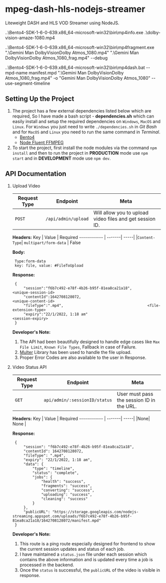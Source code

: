 # mpeg-dash-hls-nodejs-streamer
Liteweight DASH and HLS VOD Streamer using NodeJS.


..\Bento4-SDK-1-6-0-639.x86_64-microsoft-win32\bin\mp4info.exe .\dolby-vision-amaze-1080.mp4

..\Bento4-SDK-1-6-0-639.x86_64-microsoft-win32\bin\mp4fragment.exe ".\Gemini Man  DolbyVisionDolby Atmos_1080.mp4" ".\Gemini Man  DolbyVisionDolby Atmos_1080_frag.mp4" --debug

..\Bento4-SDK-1-6-0-639.x86_64-microsoft-win32\bin\mp4dash.bat --mpd-name manifest.mpd ".\Gemini Man  DolbyVisionDolby Atmos_1080_frag.mp4" -o "Gemini Man  DolbyVisionDolby Atmos_1080" --use-segment-timeline

## Setting Up the Project
1. The project has a few external dependencies listed below which are required, So I have made a bash script - **dependencies.sh** which can easily install and setup the required dependencies on `Windows`, `MacOS` and `Linux`. For `Windows` you just need to write ```./dependencies.sh``` in *Git Bash* and for `MacOS` and `Linux` you need to run the same command in *Terminal*.
   - [Bento4](#)
   - [Node Fluent FFMPEG](#) 
2. To start the project, first install the node modules via the command ```npm install``` and then to run the project in **PRODUCTION** mode use ```npm start``` and in **DEVELOPMENT** mode use ```npm dev```.

## API Documentation
1. Upload Video

    Request Type| Endpoint | Meta
    ------------ | -------| -----|
    |`POST`|`/api/admin/upload` | Will allow you to upload video files and get session ID.

    **Headers:**
    Key | Value | Required
    ------------ | -------| -----|
    |`Content-Type`| `multipart/form-data` | False

    **Body:** 
    
        Type:form-data
        key: file, value: #FileToUpload

    **Response:**

        {
            "session":"f6b7c492-e78f-4b26-b95f-81ea8ca21a18",       <unique-session-id>
            "contentId":1642708128072,                              <unique-content-id>
            "fileType":".mp4",                                      <file-extension-type>
            "expiry":"22/1/2022, 1:18 am"                           <session-expiry>
        }

    **Developer's Note:**
    1.  The API had been beautifully designed to handle edge cases like `Max File Limit`, `Known File Types`, Fallback in case of Failure.
    2.  [Multer](#) Library has been used to handle the file upload. 
    3.  Proper Error Codes are also available to the user in Response.
   
2. Video Status API

    Request Type| Endpoint | Meta
    ------------ | -------| -----|
    |`GET`|`api/admin/:sessionID/status` | User must pass the session ID in the URL.

    **Headers:**
    Key | Value | Required
    ------------ | -------| -----|
    |None| None | 

    **Response:**

        {
            "session": "f6b7c492-e78f-4b26-b95f-81ea8ca21a18",
            "contentId": 1642708128072,  
            "fileType": ".mp4",
            "expiry": "22/1/2022, 1:18 am",
            "data": {
                "type": "timeline",
                "status": "complete",
                "jobs": {
                    "health": "success",
                    "fragments": "success",
                    "converting": "success",
                    "uploading": "success",
                    "cleaning": "success"
                }
            },
            "publicURL": "https://storage.googleapis.com/nodejs-streaming.appspot.com/uploads/f6b7c492-e78f-4b26-b95f-81ea8ca21a18/1642708128072/manifest.mpd"
        }

    **Developer's Note:**
    1.  This route is a ping route especially designed for frontend to show the current session updates and status of each job.
    2.  I have maintained a `status.json` file under each session which contains the above information and is updated every time a job is processed in the backend.
    3.  Once the `status` is successful, the `publicURL` of the video is visible in response.
